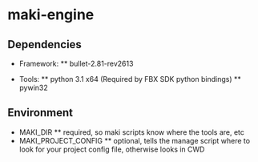# maki-engine

## Dependencies

* Framework:
** bullet-2.81-rev2613

* Tools:
** python 3.1 x64 (Required by FBX SDK python bindings)
** pywin32

## Environment
* MAKI_DIR
** required, so maki scripts know where the tools are, etc 
* MAKI_PROJECT_CONFIG
** optional, tells the manage script where to look for your project config file, otherwise looks in CWD
